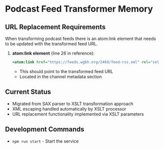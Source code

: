 # Podcast Feed Transformer Memory

## URL Replacement Requirements

When transforming podcast feeds there is an atom:link element that needs to be updated with the transformed feed URL.

1. **atom:link element** (line 26 in reference):
   ```xml
   <atom:link href="https://feeds.wgbh.org/2469/feed-rss.xml" rel="self" type="application/rss+xml"/>
   ```
   - This should point to the transformed feed URL
   - Located in the channel metadata section


## Current Status
- Migrated from SAX parser to XSLT transformation approach
- XML escaping handled automatically by XSLT processor
- URL replacement functionality implemented via XSLT parameters

## Development Commands
- `npm run start` - Start the service

